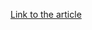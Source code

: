 [Link to the article](https://thehackernews.com/2024/11/microsoft-meta-and-doj-disrupt-global.html)
